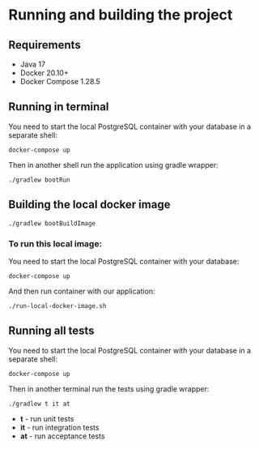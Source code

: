 # Running and building the project

## Requirements

- Java 17
- Docker 20.10+
- Docker Compose 1.28.5

## Running in terminal

You need to start the local PostgreSQL container with your database in a separate shell:

```
docker-compose up 
```

Then in another shell run the application using gradle wrapper:

```
./gradlew bootRun
```

## Building the local docker image

```
./gradlew bootBuildImage
```

### To run this local image:

You need to start the local PostgreSQL container with your database:

```
docker-compose up 
```

And then run container with our application:

```
./run-local-docker-image.sh
```

## Running all tests

You need to start the local PostgreSQL container with your database in a separate shell:

```
docker-compose up 
```

Then in another terminal run the tests using gradle wrapper:

```
./gradlew t it at
```

- **t** - run unit tests
- **it** - run integration tests
- **at** - run acceptance tests